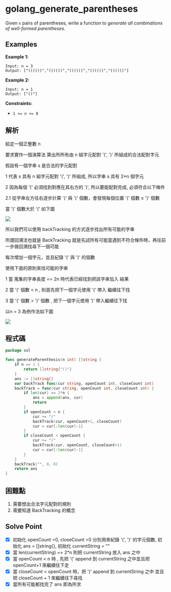 # golang_generate_parentheses

Given `n` pairs of parentheses, write a function to *generate all combinations of well-formed parentheses*.

## Examples

**Example 1:**

```
Input: n = 3
Output: ["((()))","(()())","(())()","()(())","()()()"]

```

**Example 2:**

```
Input: n = 1
Output: ["()"]
```

**Constraints:**

- `1 <= n <= 8`

## 解析

給定一個正整數 n

要求實作一個演算法 算出所所有由 n 組字元配對 '(', ')' 所組成的合法配對字元

假設有一個字串 s 是合法的字元配對

1 代表 s 具有 n 組字元配對 '(', ')' 所組成, 所以字串 s 具有 2*n 個字元 

2 因為每個 '(' 必須找到對應在其右方的 ')', 所以要能配對完成, 必須符合以下條件

   2.1 從字串左方往右逐步計算 '(' 與 ')' 個數，會發現每個位置 '(' 個數 ≥ ')' 個數 

當 ')' 個數大於 '(' 如下圖

![](https://i.imgur.com/nO0IRpP.png)

所以我們可以使用 backTracking 的方式逐步找出所有可能的字串

所謂回溯法也就是 BackTracking 就是先試所有可能當遇到不符合條件時，再往前一步做回溯找尋下一個可能

每次增加一個字元，並且紀錄 '(' 與 ')' 的個數

使用下面的原則來找可能的字串

1 當 蒐集的字串長度 == 2n 時代表已經找到把該字串加入 結果

2 當 '(' 個數 < n , 則首先把下一個字元使用 '(' 帶入 繼續往下找

3 當 '(' 個數 > ')' 個數 , 把下一個字元使用 ')' 帶入繼續往下找

以n = 3 為例作法如下圖


![](https://i.imgur.com/fB7AGrJ.png)


## 程式碼
```go
package sol

func generateParenthesis(n int) []string {
	if n == 1 {
		return []string{"()"}
	}
	ans := []string{}
	var backTrack func(cur string, openCount int, closeCount int)
	backTrack = func(cur string, openCount int, closeCount int) {
		if len(cur) == 2*n {
			ans = append(ans, cur)
			return
		}
		if openCount < n {
			cur += "("
			backTrack(cur, openCount+1, closeCount)
			cur = cur[:len(cur)-1]
		}
		if closeCount < openCount {
			cur += ")"
			backTrack(cur, openCount, closeCount+1)
			cur = cur[:len(cur)-1]
		}
	}
	backTrack("", 0, 0)
	return ans
}

```
## 困難點

1. 需要想出合法字元配對的規則
2. 需要知道 BackTracking 的概念

## Solve Point

- [x]  初始化 openCount =0, closeCount =0 分別用來紀錄 '(', ')' 的字元個數, 初始化 ans = []string{}, 初始化 currentString = “”
- [x]  當 len(currentString) == 2*n  則把 currentString 放入 ans 之中
- [x]  當 openCount  < n 時 , 先把 '(' append 到 currentString 之中並且把 openCount+1 來繼續往下走
- [x]  當 closeCount < openCount 時，把 ')' append 到 currentString 之中 並且把 closeCount + 1 來繼續往下尋找
- [x]  當所有可能都找完了 ans 即為所求